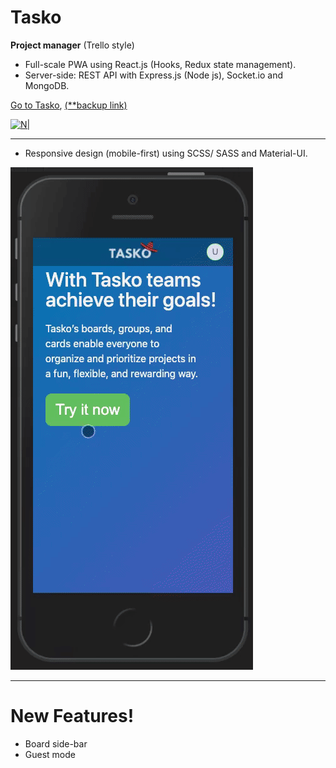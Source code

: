 # Tasko
 **Project manager**  (Trello style)
* Full-scale PWA using React.js (Hooks, Redux state management).
* Server-side: REST API with Express.js (Node js), Socket.io and MongoDB.

[Go to Tasko](https://tasko-board.herokuapp.com), [(**backup link)](https://tasko-boards.herokuapp.com)

[![N|](https://github.com/sapirwo/tasko_public/blob/master/tasko-demo.gif?raw=true)](https://tasko-board.herokuapp.com)

----
* Responsive design (mobile-first) using SCSS/ SASS and Material-UI.

[![N|](https://github.com/sapirwo/tasko_public/blob/master/tasko-demo-mobile.gif?raw=true)](https://tasko-board.herokuapp.com)

----
# New Features!

  - Board side-bar
  - Guest mode

